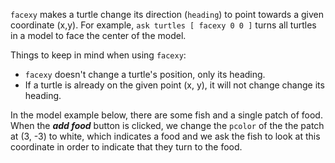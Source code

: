 ﻿`facexy` makes a turtle change its direction (`heading`) to point towards a given coordinate (x,y). For example,  `ask turtles [ facexy 0 0 ]`  turns all turtles in a model to face the center of the model. 



Things to keep in mind when using `facexy`: 

* `facexy` doesn't change a turtle's position, only its heading. 
*  If a turtle is already on the given point (x, y), it will not change change its heading.



In the model example below, there are some fish and a single patch of food. When the ***add food*** button is clicked, we change the `pcolor` of the the patch at (3, -3) to white, which indicates a food and we ask the fish to look at this coordinate in order to indicate that they turn to the food.